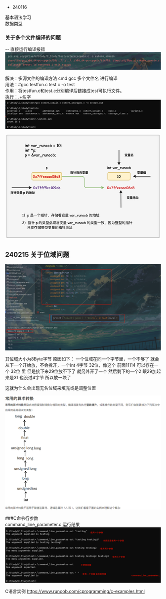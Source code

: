 - 240116

基本语法学习 \
数据类型

### 关于多个文件编译的问题
-- 直接运行编译报错
![img.png](img.png)

解决：多源文件的编译方法
cmd  gcc 多个文件名 进行编译 \
用法：#gcc testfun.c test.c -o test\
作用：将testfun.c和test.c分别编译后链接成test可执行文件。\
执行：.\+名字
![img_1.png](img_1.png)

![img_2.png](img_2.png)


## 240215 关于位域问题
![img_3.png](img_3.png)

其位域大小为8Byte字节
原因如下：
一个位域在同一个字节里，一个不够了 就会从下一个开始放，不会拆开，一个int 4字节 32位，像这个 前面11114 
可以存在一个 32位 里 但是接下来29位放不下了 就另外开了一个 然后剩下的一个2 跟29加起来是31 也没过4字节 
所以放一块了

这就为什么会出现无名位域来填充或是调整位置


![img_4.png](img_4.png)


###C命令行参数\
command_line_parameter.c 运行结果
![img_5.png](img_5.png)


C语言实例
https://www.runoob.com/cprogramming/c-examples.html

